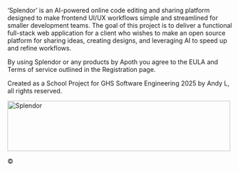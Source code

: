 ‘Splendor’ is an AI-powered online code editing and sharing platform designed to make frontend UI/UX workflows simple and streamlined for smaller development teams. The goal of this project is to deliver a functional full-stack web application for a client who wishes to make an open source platform for sharing ideas, creating designs, and leveraging AI to speed up and refine workflows.

By using Splendor or any products by Apoth you agree to the EULA and Terms of service outlined in the Registration page.

Created as a School Project for GHS Software Engineering 2025 by Andy L, all rights reserved.


<img width="500" height="113" alt="Splendor" src="https://github.com/user-attachments/assets/7b5a4fcf-d574-4aec-a57e-f8a39e7783dc" />


©
